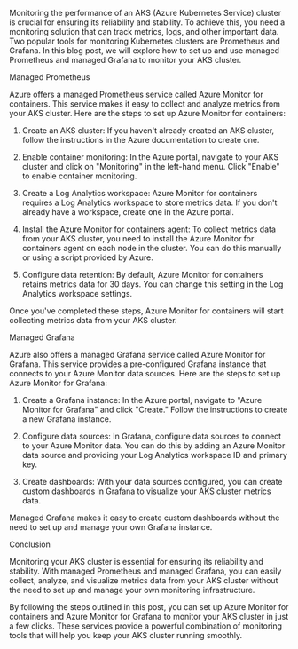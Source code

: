 Monitoring the performance of an AKS (Azure Kubernetes Service) cluster is crucial for ensuring its reliability and stability. To achieve this, you need a monitoring solution that can track metrics, logs, and other important data. Two popular tools for monitoring Kubernetes clusters are Prometheus and Grafana. In this blog post, we will explore how to set up and use managed Prometheus and managed Grafana to monitor your AKS cluster.

Managed Prometheus

Azure offers a managed Prometheus service called Azure Monitor for containers. This service makes it easy to collect and analyze metrics from your AKS cluster. Here are the steps to set up Azure Monitor for containers:

1. Create an AKS cluster: If you haven't already created an AKS cluster, follow the instructions in the Azure documentation to create one.

2. Enable container monitoring: In the Azure portal, navigate to your AKS cluster and click on "Monitoring" in the left-hand menu. Click "Enable" to enable container monitoring.

3. Create a Log Analytics workspace: Azure Monitor for containers requires a Log Analytics workspace to store metrics data. If you don't already have a workspace, create one in the Azure portal.

4. Install the Azure Monitor for containers agent: To collect metrics data from your AKS cluster, you need to install the Azure Monitor for containers agent on each node in the cluster. You can do this manually or using a script provided by Azure.

5. Configure data retention: By default, Azure Monitor for containers retains metrics data for 30 days. You can change this setting in the Log Analytics workspace settings.

Once you've completed these steps, Azure Monitor for containers will start collecting metrics data from your AKS cluster.

Managed Grafana

Azure also offers a managed Grafana service called Azure Monitor for Grafana. This service provides a pre-configured Grafana instance that connects to your Azure Monitor data sources. Here are the steps to set up Azure Monitor for Grafana:

1. Create a Grafana instance: In the Azure portal, navigate to "Azure Monitor for Grafana" and click "Create." Follow the instructions to create a new Grafana instance.

2. Configure data sources: In Grafana, configure data sources to connect to your Azure Monitor data. You can do this by adding an Azure Monitor data source and providing your Log Analytics workspace ID and primary key.

3. Create dashboards: With your data sources configured, you can create custom dashboards in Grafana to visualize your AKS cluster metrics data.

Managed Grafana makes it easy to create custom dashboards without the need to set up and manage your own Grafana instance.

Conclusion

Monitoring your AKS cluster is essential for ensuring its reliability and stability. With managed Prometheus and managed Grafana, you can easily collect, analyze, and visualize metrics data from your AKS cluster without the need to set up and manage your own monitoring infrastructure.

By following the steps outlined in this post, you can set up Azure Monitor for containers and Azure Monitor for Grafana to monitor your AKS cluster in just a few clicks. These services provide a powerful combination of monitoring tools that will help you keep your AKS cluster running smoothly.
